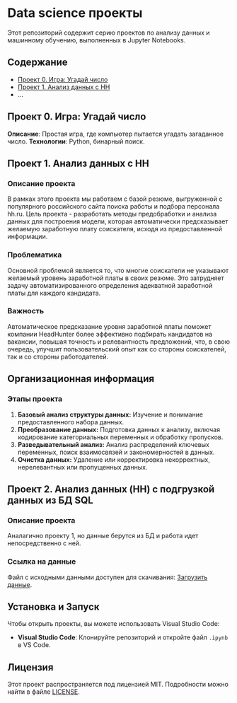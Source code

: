 # Data science проекты

Этот репозиторий содержит серию проектов по анализу данных и машинному обучению, выполненных в Jupyter Notebooks.

## Содержание
- [Проект 0. Игра: Угадай число](#проект-0-игра-угадай-число)
- [Проект 1. Анализ данных с HH](#проект-1-анализ-данных-с-HH)
- ...

## Проект 0. Игра: Угадай число
**Описание**: Простая игра, где компьютер пытается угадать загаданное число.
**Технологии**: Python, бинарный поиск.
## Проект 1. Анализ данных с HH
### Описание проекта
В рамках этого проекта мы работаем с базой резюме, выгруженной с популярного российского сайта поиска работы и подбора персонала hh.ru. Цель проекта - разработать методы предобработки и анализа данных для построения модели, которая автоматически предсказывает желаемую заработную плату соискателя, исходя из предоставленной информации.
### Проблематика
Основной проблемой является то, что многие соискатели не указывают желаемый уровень заработной платы в своих резюме. Это затрудняет задачу автоматизированного определения адекватной заработной платы для каждого кандидата.
### Важность
Автоматическое предсказание уровня заработной платы поможет компании HeadHunter более эффективно подбирать кандидатов на вакансии, повышая точность и релевантность предложений, что, в свою очередь, улучшит пользовательский опыт как со стороны соискателей, так и со стороны работодателей.
## Организационная информация
### Этапы проекта
1. **Базовый анализ структуры данных:** Изучение и понимание предоставленного набора данных.
2. **Преобразование данных:** Подготовка данных к анализу, включая кодирование категориальных переменных и обработку пропусков.
3. **Разведывательный анализ:** Анализ распределений ключевых переменных, поиск взаимосвязей и закономерностей в данных.
4. **Очистка данных:** Удаление или корректировка некорректных, нерелевантных или пропущенных данных.
## Проект 2. Анализ данных (HH) с подгрузкой данных из БД SQL
### Описание проекта
Аналагично проекту 1, но данные берутся из БД и работа идет непосредственно с ней.
### Ссылка на данные
Файл с исходными данными доступен для скачивания: [Загрузить данные](https://drive.google.com/file/d/1Kb78mAWYKcYlellTGhIjPI-bCcKbGuTn/view?usp=sharing).
## Установка и Запуск
Чтобы открыть проекты, вы можете использовать Visual Studio Code:
- **Visual Studio Code**: Клонируйте репозиторий и откройте файл `.ipynb` в VS Code.

## Лицензия
Этот проект распространяется под лицензией MIT. Подробности можно найти в файле [LICENSE](LICENSE.txt).

